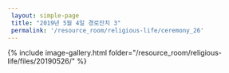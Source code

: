 ```yaml
--- 
 layout: simple-page 
 title: "2019년 5월 4일 경로잔치 3"
 permalink: '/resource_room/religious-life/ceremony_26'
--- 
```

{% include image-gallery.html folder="/resource_room/religious-life/files/20190526/" %}